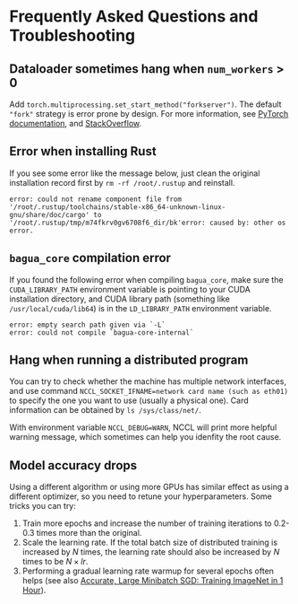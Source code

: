 # Frequently Asked Questions and Troubleshooting

<!-- ## `NCCL_ERROR_INVALID_ARGUMENT` -->

<!-- Usually this is caused by the library version conflict, try updating to `torch>=1.7.0`. -->

## Dataloader sometimes hang when `num_workers` > 0

Add `torch.multiprocessing.set_start_method("forkserver")`. The default `"fork"` strategy is error prone by design. For more information, see [PyTorch documentation](https://pytorch.org/docs/stable/notes/multiprocessing.html#avoiding-and-fighting-deadlocks), and [StackOverflow](https://stackoverflow.com/questions/64095876/multiprocessing-fork-vs-spawn).

## Error when installing Rust

If you see some error like the message below, just clean the original installation record first by `rm -rf /root/.rustup` and reinstall.

```shell
error: could not rename component file from '/root/.rustup/toolchains/stable-x86_64-unknown-linux-gnu/share/doc/cargo' to '/root/.rustup/tmp/m74fkrv0gv6708f6_dir/bk'error: caused by: other os error.
```

## `bagua_core` compilation error

If you found the following error when compiling `bagua_core`, make sure the `CUDA_LIBRARY_PATH` environment variable is pointing to your CUDA installation directory, and CUDA library path (something like `/usr/local/cuda/lib64`) is in the `LD_LIBRARY_PATH` environment variable.

```
error: empty search path given via `-L`
error: could not compile `bagua-core-internal`
```
<!-- ## Out of memory when using the quantize algorithm -->

<!-- The quantize algorithm compresses the communication content and requires a certain amount of additional memory. Reduce the batch size appropriately. -->

## Hang when running a distributed program

You can try to check whether the machine has multiple network interfaces, and
use command `NCCL_SOCKET_IFNAME=network card name (such as eth01)` to specify
the one you want to use (usually a physical one). Card information can be
obtained by `ls /sys/class/net/`.

With environment variable `NCCL_DEBUG=WARN`, NCCL will print more helpful warning message,
which sometimes can help you idenfity the root cause.

## Model accuracy drops

Using a different algorithm or using more GPUs has similar effect as using a
different optimizer, so you need to retune your hyperparameters. Some tricks you
can try:
1. Train more epochs and increase the number of training iterations to
   0.2-0.3 times more than the original.
2. Scale the learning rate. If the total batch size of distributed training is
   increased by $N$ times, the learning rate should also be increased by $N$
   times to be $N \times lr$.
3. Performing a gradual learning rate warmup for several epochs often helps (see
   also [Accurate, Large Minibatch SGD: Training ImageNet in 1
   Hour](https://arxiv.org/pdf/1706.02677.pdf)).

<!-- ## The loss drops slowly when using the decentralized algorithm -->

<!-- Decentralized algorithms often need a larger learning rate compared to other algorithms. -->
